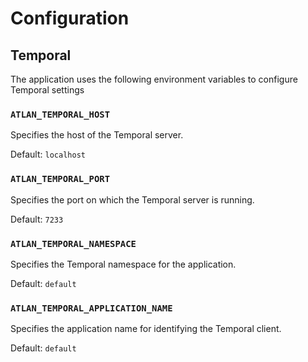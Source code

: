# Configuration

## Temporal

The application uses the following environment variables to configure Temporal settings

### `ATLAN_TEMPORAL_HOST`
Specifies the host of the Temporal server.

Default: `localhost`

### `ATLAN_TEMPORAL_PORT`
Specifies the port on which the Temporal server is running.

Default: `7233`

### `ATLAN_TEMPORAL_NAMESPACE`
Specifies the Temporal namespace for the application.

Default: `default`

### `ATLAN_TEMPORAL_APPLICATION_NAME`
Specifies the application name for identifying the Temporal client.

Default: `default`

